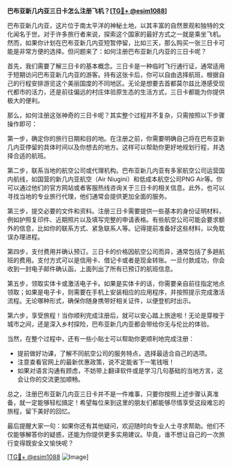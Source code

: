 **巴布亚新几内亚三日卡怎么注册飞机？[[TG💪+ @esim1088](https://t.me/s/esim1088)]**

巴布亚新几内亚，这片位于南太平洋的神秘土地，以其丰富的自然景观和独特的文化闻名于世。对于许多旅行者来说，探索这个国家的最好方式之一就是乘坐飞机。然而，如果你计划在巴布亚新几内亚短暂停留，比如三天，那么购买一张三日卡可能是非常方便的选择。但问题来了：如何注册巴布亚新几内亚的三日卡呢？

首先，我们需要了解三日卡的基本概念。三日卡是一种临时飞行通行证，通常适用于短期访问巴布亚新几内亚的游客。持有这张卡后，你可以自由选择航班，根据自己的行程安排游览这个美丽国度的不同地区。无论是想要去首都莫尔兹比港感受现代都市的活力，还是前往偏远的村庄体验原生态的生活方式，三日卡都能为你提供极大的便利。

那么，如何注册这张神奇的三日卡呢？其实整个过程并不复杂，只需按照以下步骤操作即可：

第一步，确定你的旅行日期和目的地。在注册之前，你需要明确自己将在巴布亚新几内亚停留的具体时间以及你想去的地方。这样可以帮助你更好地规划行程，并选择合适的航班。

第二步，联系当地的航空公司或代理机构。巴布亚新几内亚有多家航空公司运营国内航线，如国营的新几内亚航空（Air Niugini）和低成本航空公司PNG Air等。你可以通过他们的官方网站或者客服热线咨询关于三日卡的相关信息。此外，也可以寻找当地的专业旅行代理，他们通常会提供更加全面的服务。

第三步，提交必要的文件和资料。注册三日卡需要提供一些基本的身份证明材料，例如护照复印件、近期照片以及填写完整的申请表格。有些航空公司可能会要求额外的信息，比如你的联系方式、紧急联系人等。记得提前准备好这些材料，以免耽误办理进程。

第四步，支付费用并确认预订。三日卡的价格因航空公司而异，通常包括了多趟航班的费用。支付方式可以是信用卡、借记卡或者是现金转账。一旦付款成功，你会收到一封电子邮件确认函，上面列出了所有已预订的航班信息。

第五步，领取实体卡或激活电子卡。如果是实体卡的话，你需要亲自前往指定地点领取；如果是电子卡，则需要在手机上安装相应的应用程序，并按照提示完成激活流程。无论哪种形式，确保你随身携带好相关证件，以便登机时出示。

第六步，享受旅程！当你顺利完成注册后，就可以安心踏上旅途啦！无论是穿梭于城市之间，还是深入乡村探险，巴布亚新几内亚都会带给你无与伦比的体验。

当然，在整个过程中，还有一些小贴士可以帮助你更顺利地完成注册：

- 提前做好功课，了解不同航空公司的服务特点，选择最适合自己的选项。
- 注意查看官网上的最新优惠政策，说不定能省下一笔钱哦！
- 如果对语言沟通有顾虑，不妨带上翻译软件或是学习几句基础的当地方言，这会让你的交流更加顺畅。

总之，注册巴布亚新几内亚三日卡并不是一件难事，只要你按照上述步骤认真准备，就一定能够轻松搞定！希望每位来到这里的朋友们都能够尽情享受这段难忘的旅程，留下美好的回忆。

最后提醒大家一句：如果你还有其他疑问，欢迎随时向专业人士寻求帮助。他们不仅能够解答你的疑惑，还能为你提供更多实用建议。毕竟，谁不想让自己的一次旅行变得既安全又愉快呢？

[[TG💪+ @esim1088](https://t.me/s/esim1088) ![Image](https://i.postimg.cc/4NQfJmqS/Snipaste-2025-05-13-00-14-12.png)]